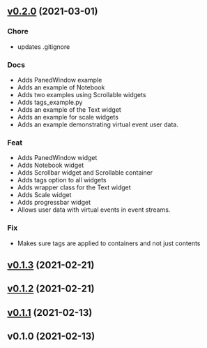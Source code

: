 
<a name="v0.2.0"></a>
## [v0.2.0](https://github.com/jasondelaat/ticklish_ui/compare/v0.1.3...v0.2.0) (2021-03-01)

### Chore

* updates .gitignore

### Docs

* Adds PanedWindow example
* Adds an example of Notebook
* Adds two examples using Scrollable widgets
* Adds tags_example.py
* Adds an example of the Text widget
* Adds an example for scale widgets
* Adds an example demonstrating virtual event user data.

### Feat

* Adds PanedWindow widget
* Adds Notebook widget
* Adds Scrollbar widget and Scrollable container
* Adds tags option to all widgets
* Adds wrapper class for the Text widget
* Adds Scale widget
* Adds progressbar widget
* Allows user data with virtual events in event streams.

### Fix

* Makes sure tags are applied to containers and not just contents


<a name="v0.1.3"></a>
## [v0.1.3](https://github.com/jasondelaat/ticklish_ui/compare/v0.1.2...v0.1.3) (2021-02-21)


<a name="v0.1.2"></a>
## [v0.1.2](https://github.com/jasondelaat/ticklish_ui/compare/v0.1.1...v0.1.2) (2021-02-21)


<a name="v0.1.1"></a>
## [v0.1.1](https://github.com/jasondelaat/ticklish_ui/compare/v0.1.0...v0.1.1) (2021-02-13)


<a name="v0.1.0"></a>
## v0.1.0 (2021-02-13)

